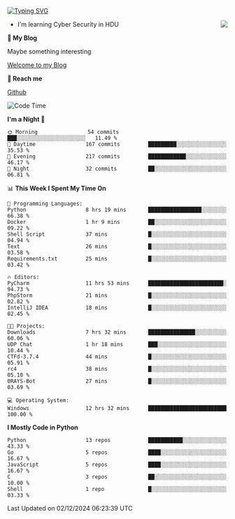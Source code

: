 [![Typing SVG](https://readme-typing-svg.herokuapp.com?font=Fira+Code&pause=1000&random=false&width=450&height=60&lines=Hello+%F0%9F%91%8B%F0%9F%8F%BB;I'm+JBNRZ)](https://git.io/typing-svg)

<a href="#">
  <img align="right" src="https://github-readme-stats.vercel.app/api?username=JBNRZ&show_icons=true&bg_color=15,f2f7fd,E0EAFC" />
</a>

- I'm learning Cyber Security in HDU

 **🌱 My Blog**

Maybe something interesting

[Welcome to my Blog](https://jbnrz.com.cn/)

 **💬 Reach me** 

[Github](https://github.com/JBNRZ)


<!--START_SECTION:waka-->
![Code Time](http://img.shields.io/badge/Code%20Time-764%20hrs%2054%20mins-blue)

**I'm a Night 🦉** 

```text
🌞 Morning                54 commits          ███░░░░░░░░░░░░░░░░░░░░░░   11.49 % 
🌆 Daytime                167 commits         █████████░░░░░░░░░░░░░░░░   35.53 % 
🌃 Evening                217 commits         ████████████░░░░░░░░░░░░░   46.17 % 
🌙 Night                  32 commits          ██░░░░░░░░░░░░░░░░░░░░░░░   06.81 % 
```


📊 **This Week I Spent My Time On** 

```text
💬 Programming Languages: 
Python                   8 hrs 19 mins       █████████████████░░░░░░░░   66.38 % 
Docker                   1 hr 9 mins         ██░░░░░░░░░░░░░░░░░░░░░░░   09.22 % 
Shell Script             37 mins             █░░░░░░░░░░░░░░░░░░░░░░░░   04.94 % 
Text                     26 mins             █░░░░░░░░░░░░░░░░░░░░░░░░   03.58 % 
Requirements.txt         25 mins             █░░░░░░░░░░░░░░░░░░░░░░░░   03.42 % 

🔥 Editors: 
PyCharm                  11 hrs 53 mins      ████████████████████████░   94.73 % 
PhpStorm                 21 mins             █░░░░░░░░░░░░░░░░░░░░░░░░   02.82 % 
IntelliJ IDEA            18 mins             █░░░░░░░░░░░░░░░░░░░░░░░░   02.45 % 

🐱‍💻 Projects: 
Downloads                7 hrs 32 mins       ███████████████░░░░░░░░░░   60.06 % 
UDP Chat                 1 hr 18 mins        ███░░░░░░░░░░░░░░░░░░░░░░   10.44 % 
CTFd-3.7.4               44 mins             █░░░░░░░░░░░░░░░░░░░░░░░░   05.91 % 
rc4                      38 mins             █░░░░░░░░░░░░░░░░░░░░░░░░   05.10 % 
0RAYS-Bot                27 mins             █░░░░░░░░░░░░░░░░░░░░░░░░   03.69 % 

💻 Operating System: 
Windows                  12 hrs 32 mins      █████████████████████████   100.00 % 
```

**I Mostly Code in Python** 

```text
Python                   13 repos            ███████████░░░░░░░░░░░░░░   43.33 % 
Go                       5 repos             ████░░░░░░░░░░░░░░░░░░░░░   16.67 % 
JavaScript               5 repos             ████░░░░░░░░░░░░░░░░░░░░░   16.67 % 
C                        3 repos             ██░░░░░░░░░░░░░░░░░░░░░░░   10.00 % 
Shell                    1 repo              █░░░░░░░░░░░░░░░░░░░░░░░░   03.33 % 
```




 Last Updated on 02/12/2024 06:23:39 UTC
<!--END_SECTION:waka-->
